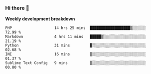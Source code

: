### Hi there 👋


**Weekly development breakdown**

<!--START_SECTION:waka-->
```text
PHP                   14 hrs 25 mins  ██████████████████▒░░░░░░   72.99 % 
Markdown              4 hrs 11 mins   █████▒░░░░░░░░░░░░░░░░░░░   21.19 % 
Python                31 mins         ▓░░░░░░░░░░░░░░░░░░░░░░░░   02.68 % 
INI                   16 mins         ▒░░░░░░░░░░░░░░░░░░░░░░░░   01.37 % 
Sublime Text Config   9 mins          ▒░░░░░░░░░░░░░░░░░░░░░░░░   00.80 % 
```
<!--END_SECTION:waka-->
